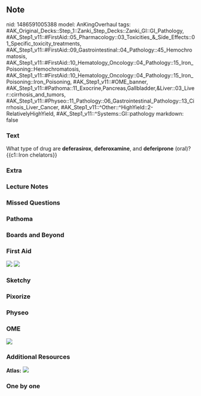## Note
nid: 1486591005388
model: AnKingOverhaul
tags: #AK_Original_Decks::Step_1::Zanki_Step_Decks::Zanki_GI::GI_Pathology, #AK_Step1_v11::#FirstAid::05_Pharmacology::03_Toxicities_&_Side_Effects::01_Specific_toxicity_treatments, #AK_Step1_v11::#FirstAid::09_Gastrointestinal::04_Pathology::45_Hemochromatosis, #AK_Step1_v11::#FirstAid::10_Hematology_Oncology::04_Pathology::15_Iron_Poisoning::Hemochromatosis, #AK_Step1_v11::#FirstAid::10_Hematology_Oncology::04_Pathology::15_Iron_Poisoning::Iron_Poisoning, #AK_Step1_v11::#OME_banner, #AK_Step1_v11::#Pathoma::11_Exocrine,Pancreas,Gallbladder,&Liver::03_Liver::cirrhosis_and_tumors, #AK_Step1_v11::#Physeo::11_Pathology::06_Gastrointestinal_Pathology::13_Cirrhosis_Liver_Cancer, #AK_Step1_v11::^Other::^HighYield::2-RelativelyHighYield, #AK_Step1_v11::^Systems::GI::pathology
markdown: false

### Text
<div>
  <div>
    What type of drug are <b>deferasirox</b>, <b>deferoxamine</b>,
    and <b>deferiprone</b> (oral)?
  </div>
</div>
<div>
  {{c1::Iron chelators}}
</div>

### Extra


### Lecture Notes


### Missed Questions


### Pathoma


### Boards and Beyond


### First Aid
<img src="tmp_OXnzP.png"> <img src="tmpNAQ5BL.png">

### Sketchy


### Pixorize


### Physeo


### OME
<div class="ome-widget">
  <a href="https://onlinemeded.org?ref=anki"><img src=
  "_OME_AnkiFlashcards_General_7.png"></a>
</div>

### Additional Resources
<b>Atlas:</b> <img src="tmpvsyHSL.png">

### One by one

